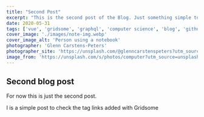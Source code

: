 ```yaml
---
title: "Second Post"
excerpt: "This is the second post of the Blog. Just something simple to check the tags"
date: 2020-05-31
tags: ['vue', 'gridsome', 'graphql', 'computer science', 'blog', 'github']
cover_image: './images/note-img.webp'
cover_image_alt: 'Person using a notebook'
photographer: 'Glenn Carstens-Peters'
photographer_site: 'https://unsplash.com/@glenncarstenspeters?utm_source=unsplash&utm_medium=referral&utm_content=creditCopyText'
image_from: 'https://unsplash.com/s/photos/computer?utm_source=unsplash&utm_medium=referral&utm_content=creditCopyText'
---
```

## Second blog post

For now this is just the second post.

I is a simple post to check the tag links added with Gridsome
